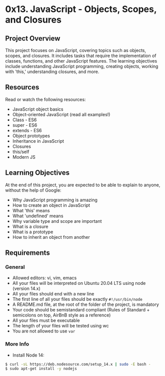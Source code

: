 # 0x13. JavaScript - Objects, Scopes, and Closures

## Project Overview

This project focuses on JavaScript, covering topics such as objects, scopes, and closures. It includes tasks that require the implementation of classes, functions, and other JavaScript features. The learning objectives include understanding JavaScript programming, creating objects, working with 'this,' understanding closures, and more.

## Resources

Read or watch the following resources:

- JavaScript object basics
- Object-oriented JavaScript (read all examples!)
- Class - ES6
- super - ES6
- extends - ES6
- Object prototypes
- Inheritance in JavaScript
- Closures
- this/self
- Modern JS

## Learning Objectives

At the end of this project, you are expected to be able to explain to anyone, without the help of Google:

- Why JavaScript programming is amazing
- How to create an object in JavaScript
- What 'this' means
- What 'undefined' means
- Why variable type and scope are important
- What is a closure
- What is a prototype
- How to inherit an object from another

## Requirements

### General

- Allowed editors: vi, vim, emacs
- All your files will be interpreted on Ubuntu 20.04 LTS using node (version 14.x)
- All your files should end with a new line
- The first line of all your files should be exactly `#!/usr/bin/node`
- A README.md file, at the root of the folder of the project, is mandatory
- Your code should be semistandard compliant (Rules of Standard + semicolons on top, AirBnB style as a reference)
- All your files must be executable
- The length of your files will be tested using wc
- You are not allowed to use `var`

### More Info

- Install Node 14:

```bash
$ curl -sL https://deb.nodesource.com/setup_14.x | sudo -E bash -
$ sudo apt-get install -y nodejs
```
